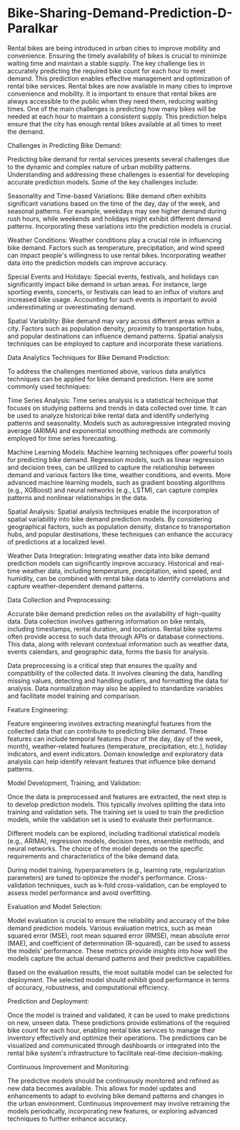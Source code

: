 # Bike-Sharing-Demand-Prediction-D-Paralkar
Rental bikes are being introduced in urban cities to improve mobility and convenience. Ensuring the timely availability of bikes is crucial to minimize waiting time and maintain a stable supply. The key challenge lies in accurately predicting the required bike count for each hour to meet demand. This prediction enables effective management and optimization of rental bike services.
Rental bikes are now available in many cities to improve convenience and mobility. It is important to ensure that rental bikes are always accessible to the public when they need them, reducing waiting times. One of the main challenges is predicting how many bikes will be needed at each hour to maintain a consistent supply. This prediction helps ensure that the city has enough rental bikes available at all times to meet the demand.

Challenges in Predicting Bike Demand:

Predicting bike demand for rental services presents several challenges due to the dynamic and complex nature of urban mobility patterns. Understanding and addressing these challenges is essential for developing accurate prediction models. Some of the key challenges include:

Seasonality and Time-based Variations: Bike demand often exhibits significant variations based on the time of the day, day of the week, and seasonal patterns. For example, weekdays may see higher demand during rush hours, while weekends and holidays might exhibit different demand patterns. Incorporating these variations into the prediction models is crucial.

Weather Conditions: Weather conditions play a crucial role in influencing bike demand. Factors such as temperature, precipitation, and wind speed can impact people's willingness to use rental bikes. Incorporating weather data into the prediction models can improve accuracy.

Special Events and Holidays: Special events, festivals, and holidays can significantly impact bike demand in urban areas. For instance, large sporting events, concerts, or festivals can lead to an influx of visitors and increased bike usage. Accounting for such events is important to avoid underestimating or overestimating demand.

Spatial Variability: Bike demand may vary across different areas within a city. Factors such as population density, proximity to transportation hubs, and popular destinations can influence demand patterns. Spatial analysis techniques can be employed to capture and incorporate these variations.

Data Analytics Techniques for Bike Demand Prediction:

To address the challenges mentioned above, various data analytics techniques can be applied for bike demand prediction. Here are some commonly used techniques:

Time Series Analysis: Time series analysis is a statistical technique that focuses on studying patterns and trends in data collected over time. It can be used to analyze historical bike rental data and identify underlying patterns and seasonality. Models such as autoregressive integrated moving average (ARIMA) and exponential smoothing methods are commonly employed for time series forecasting.

Machine Learning Models: Machine learning techniques offer powerful tools for predicting bike demand. Regression models, such as linear regression and decision trees, can be utilized to capture the relationship between demand and various factors like time, weather conditions, and events. More advanced machine learning models, such as gradient boosting algorithms (e.g., XGBoost) and neural networks (e.g., LSTM), can capture complex patterns and nonlinear relationships in the data.

Spatial Analysis: Spatial analysis techniques enable the incorporation of spatial variability into bike demand prediction models. By considering geographical factors, such as population density, distance to transportation hubs, and popular destinations, these techniques can enhance the accuracy of predictions at a localized level.

Weather Data Integration: Integrating weather data into bike demand prediction models can significantly improve accuracy. Historical and real-time weather data, including temperature, precipitation, wind speed, and humidity, can be combined with rental bike data to identify correlations and capture weather-dependent demand patterns.

Data Collection and Preprocessing:

Accurate bike demand prediction relies on the availability of high-quality data. Data collection involves gathering information on bike rentals, including timestamps, rental duration, and locations. Rental bike systems often provide access to such data through APIs or database connections. This data, along with relevant contextual information such as weather data, events calendars, and geographic data, forms the basis for analysis.

Data preprocessing is a critical step that ensures the quality and compatibility of the collected data. It involves cleaning the data, handling missing values, detecting and handling outliers, and formatting the data for analysis. Data normalization may also be applied to standardize variables and facilitate model training and comparison.

Feature Engineering:

Feature engineering involves extracting meaningful features from the collected data that can contribute to predicting bike demand. These features can include temporal features (hour of the day, day of the week, month), weather-related features (temperature, precipitation, etc.), holiday indicators, and event indicators. Domain knowledge and exploratory data analysis can help identify relevant features that influence bike demand patterns.

Model Development, Training, and Validation:

Once the data is preprocessed and features are extracted, the next step is to develop prediction models. This typically involves splitting the data into training and validation sets. The training set is used to train the prediction models, while the validation set is used to evaluate their performance.

Different models can be explored, including traditional statistical models (e.g., ARIMA), regression models, decision trees, ensemble methods, and neural networks. The choice of the model depends on the specific requirements and characteristics of the bike demand data.

During model training, hyperparameters (e.g., learning rate, regularization parameters) are tuned to optimize the model's performance. Cross-validation techniques, such as k-fold cross-validation, can be employed to assess model performance and avoid overfitting.

Evaluation and Model Selection:

Model evaluation is crucial to ensure the reliability and accuracy of the bike demand prediction models. Various evaluation metrics, such as mean squared error (MSE), root mean squared error (RMSE), mean absolute error (MAE), and coefficient of determination (R-squared), can be used to assess the models' performance. These metrics provide insights into how well the models capture the actual demand patterns and their predictive capabilities.

Based on the evaluation results, the most suitable model can be selected for deployment. The selected model should exhibit good performance in terms of accuracy, robustness, and computational efficiency.

Prediction and Deployment:

Once the model is trained and validated, it can be used to make predictions on new, unseen data. These predictions provide estimations of the required bike count for each hour, enabling rental bike services to manage their inventory effectively and optimize their operations. The predictions can be visualized and communicated through dashboards or integrated into the rental bike system's infrastructure to facilitate real-time decision-making.

Continuous Improvement and Monitoring:

The predictive models should be continuously monitored and refined as new data becomes available. This allows for model updates and enhancements to adapt to evolving bike demand patterns and changes in the urban environment. Continuous improvement may involve retraining the models periodically, incorporating new features, or exploring advanced techniques to further enhance accuracy.
